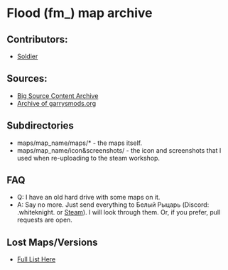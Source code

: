 # Flood (fm_) map archive

## Contributors:
- [Soldier](https://steamcommunity.com/profiles/76561198325469923)

## Sources:
- [Big Source Content Archive](https://ar.mevl2.duckdns.org/garrysmod/maps/)
- [Archive of garrysmods.org](https://darkok.xyz/archive/garrysmods/)

## Subdirectories
- maps/map_name/maps/* - the maps itself.
- maps/map_name/icon&screenshots/ - the icon and screenshots that I used when re-uploading to the steam workshop.

## FAQ
- Q: I have an old hard drive with some maps on it.
- A: Say no more. Just send everything to Белый Рыцарь (Discord: .whiteknight. or [Steam](https://steamcommunity.com/profiles/76561198331898065)). I will look through them. Or, if you prefer, pull requests are open.

## Lost Maps/Versions
- [Full List Here](https://docs.google.com/spreadsheets/d/1Ez3tkkIQRjdc442RFA_7OMJsx_buAYt1ScpFPELRM6s/edit?usp=sharing)
